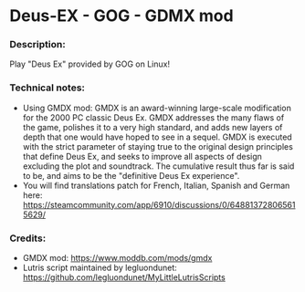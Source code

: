 # Deus-EX - GOG - GDMX mod
### Description:
Play "Deus Ex" provided by GOG on Linux!
### Technical notes:
- Using GMDX mod: GMDX is an award-winning large-scale modification for the 2000 PC classic Deus Ex. GMDX addresses the many flaws of the game, polishes it to a very high standard, and adds new layers of depth that one would have hoped to see in a sequel. GMDX is executed with the strict parameter of staying true to the original design principles that define Deus Ex, and seeks to improve all aspects of design excluding the plot and soundtrack. The cumulative result thus far is said to be, and aims to be the "definitive Deus Ex experience".
- You will find translations patch for French, Italian, Spanish and German here: 
https://steamcommunity.com/app/6910/discussions/0/648813728065615629/
### Credits:
- GMDX mod: https://www.moddb.com/mods/gmdx
- Lutris script maintained by legluondunet: https://github.com/legluondunet/MyLittleLutrisScripts
